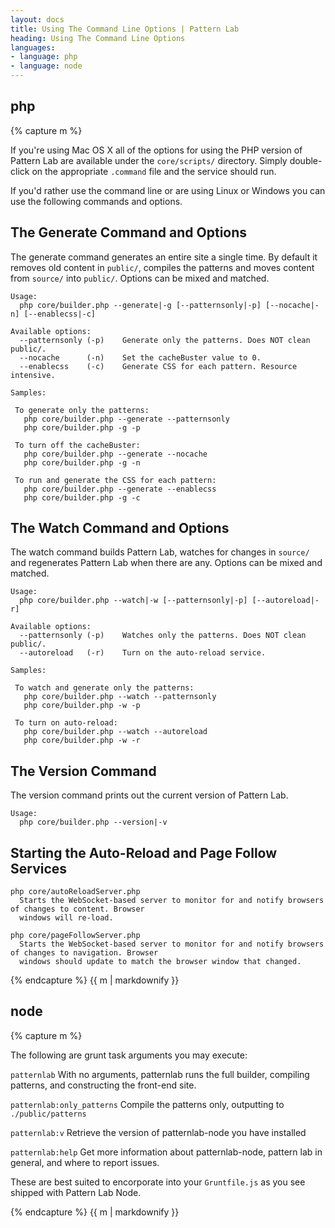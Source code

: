 ```yaml
---
layout: docs
title: Using The Command Line Options | Pattern Lab
heading: Using The Command Line Options
languages:
- language: php
- language: node
---
```


<!--- start php -->

<div class="tab-panel" id="php">
<h2 class="language-title">php</h2>

{% capture m %}

If you're using Mac OS X all of the options for using the PHP version of Pattern Lab are available under the `core/scripts/` directory. Simply double-click on the appropriate `.command` file and the service should run. 

If you'd rather use the command line or are using Linux or Windows you can use the following commands and options.

## The Generate Command and Options

The generate command generates an entire site a single time. By default it removes old content in `public/`, compiles the patterns and moves content from `source/` into `public/`. Options can be mixed and matched.

    Usage:
      php core/builder.php --generate|-g [--patternsonly|-p] [--nocache|-n] [--enablecss|-c] 
    
    Available options:
      --patternsonly (-p)    Generate only the patterns. Does NOT clean public/.
      --nocache      (-n)    Set the cacheBuster value to 0.
      --enablecss    (-c)    Generate CSS for each pattern. Resource intensive.
    
    Samples:
    
     To generate only the patterns:
       php core/builder.php --generate --patternsonly
       php core/builder.php -g -p
    
     To turn off the cacheBuster:
       php core/builder.php --generate --nocache
       php core/builder.php -g -n
    
     To run and generate the CSS for each pattern:
       php core/builder.php --generate --enablecss
       php core/builder.php -g -c
    

## The Watch Command and Options

The watch command builds Pattern Lab, watches for changes in `source/` and regenerates Pattern Lab when there are any. Options can be mixed and matched.

    Usage:
      php core/builder.php --watch|-w [--patternsonly|-p] [--autoreload|-r] 
    
    Available options:
      --patternsonly (-p)    Watches only the patterns. Does NOT clean public/.
      --autoreload   (-r)    Turn on the auto-reload service.
    
    Samples:
    
     To watch and generate only the patterns:
       php core/builder.php --watch --patternsonly
       php core/builder.php -w -p
    
     To turn on auto-reload:
       php core/builder.php --watch --autoreload
       php core/builder.php -w -r
    

## The Version Command

The version command prints out the current version of Pattern Lab.

    Usage:
      php core/builder.php --version|-v
    

## Starting the Auto-Reload and Page Follow Services

    php core/autoReloadServer.php
      Starts the WebSocket-based server to monitor for and notify browsers of changes to content. Browser
      windows will re-load.
    
    php core/pageFollowServer.php
      Starts the WebSocket-based server to monitor for and notify browsers of changes to navigation. Browser
      windows should update to match the browser window that changed.
      
{% endcapture %}
{{ m | markdownify }}

</div>      

<!--- end php -->

<!--- start node -->

<div class="tab-panel" id="node">
<h2 class="language-title">node</h2>

{% capture m %}

The following are grunt task arguments you may execute:

`patternlab`
With no arguments, patternlab runs the full builder, compiling patterns, and constructing the front-end site.

`patternlab:only_patterns`
Compile the patterns only, outputting to `./public/patterns`

`patternlab:v`
Retrieve the version of patternlab-node you have installed

`patternlab:help`
Get more information about patternlab-node, pattern lab in general, and where to report issues.

These are best suited to encorporate into your `Gruntfile.js` as you see shipped with Pattern Lab Node.

{% endcapture %}
{{ m | markdownify }}

</div>

<!--- end node -->